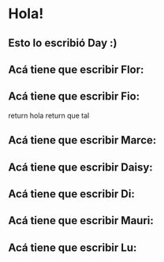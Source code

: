 # Hola!

## Esto lo escribió Day :)

## Acá tiene que escribir Flor:

## Acá tiene que escribir Fio:

return hola
return que tal

## Acá tiene que escribir Marce:

## Acá tiene que escribir Daisy:

## Acá tiene que escribir Di:

## Acá tiene que escribir Mauri:

## Acá tiene que escribir Lu:
